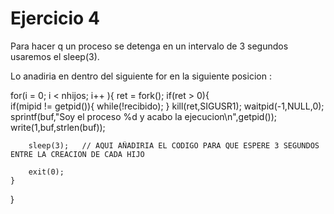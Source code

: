 # Ejercicio 4

Para hacer q un proceso se detenga en un intervalo de 3 segundos usaremos el sleep(3).

Lo anadiria en dentro del siguiente for en la siguiente posicion :

for(i = 0; i < nhijos; i++ ){
    ret = fork();
    if(ret > 0){           
        if(mipid != getpid()){
            while(!recibido);
        }
        kill(ret,SIGUSR1);
        waitpid(-1,NULL,0);
        sprintf(buf,"Soy el proceso %d y acabo la ejecucion\n",getpid());
        write(1,buf,strlen(buf));

        sleep(3);   // AQUI AÑADIRIA EL CODIGO PARA QUE ESPERE 3 SEGUNDOS ENTRE LA CREACION DE CADA HIJO

        exit(0);
    }
}
